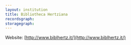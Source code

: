 ```yaml
---
layout: institution
title: Bibliotheca Hertziana
recordsgraph: 
storagegraph: 
---
```


Website: [http://www.biblhertz.it/](http://www.biblhertz.it/)
